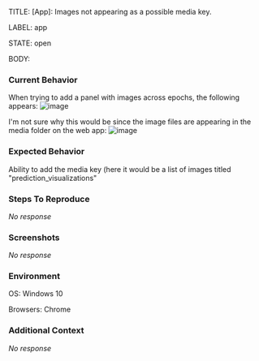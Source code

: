 TITLE:
[App]: Images not appearing as a possible media key. 

LABEL:
app

STATE:
open

BODY:
### Current Behavior

When trying to add a panel with images across epochs, the following appears: 
![image](https://user-images.githubusercontent.com/62440391/173205641-5395933a-6e47-4ed3-8d22-a7a08e4d03ec.png)

I'm not sure why this would be since the image files are appearing in the media folder on the web app:
![image](https://user-images.githubusercontent.com/62440391/173205662-98f75d1b-70ab-46bd-9af5-713babfbbe86.png)


### Expected Behavior

Ability to add the media key (here it would be a list of images titled "prediction_visualizations"

### Steps To Reproduce

_No response_

### Screenshots

_No response_

### Environment

OS: Windows 10

Browsers: Chrome



### Additional Context

_No response_

